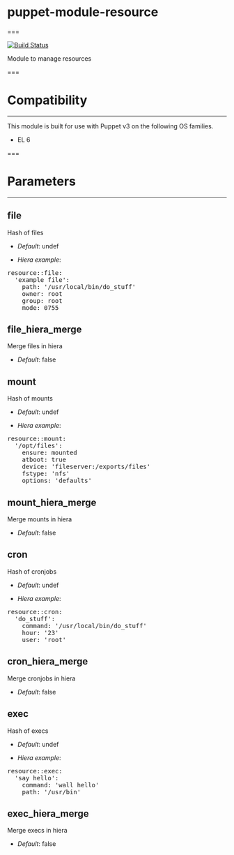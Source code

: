 # puppet-module-resource
===

[![Build Status](https://travis-ci.org/emahags/puppet-module-resource.png?branch=master)](https://travis-ci.org/emahags/puppet-module-resource)

Module to manage resources

===

# Compatibility
---------------
This module is built for use with Puppet v3 on the following OS families.

* EL 6

===

# Parameters
------------

file
----
Hash of files

- *Default*: undef

- *Hiera example*:
<pre>
resource::file:
  'example file':
    path: '/usr/local/bin/do_stuff'
    owner: root
    group: root
    mode: 0755
</pre>

file_hiera_merge
----------------
Merge files in hiera

- *Default*: false

mount
-----
Hash of mounts

- *Default*: undef

- *Hiera example*:
<pre>
resource::mount:
  '/opt/files':
    ensure: mounted
    atboot: true
    device: 'fileserver:/exports/files'
    fstype: 'nfs'
    options: 'defaults'
</pre>

mount_hiera_merge
-----------------
Merge mounts in hiera

- *Default*: false

cron
----
Hash of cronjobs

- *Default*: undef

- *Hiera example*:
<pre>
resource::cron:
  'do_stuff':
    command: '/usr/local/bin/do_stuff'
    hour: '23'
    user: 'root'
</pre>

cron_hiera_merge
----------------
Merge cronjobs in hiera

- *Default*: false

exec
----
Hash of execs

- *Default*: undef

- *Hiera example*:
<pre>
resource::exec:
  'say hello':
    command: 'wall hello'
    path: '/usr/bin'
</pre>

exec_hiera_merge
----------------
Merge execs in hiera

- *Default*: false
